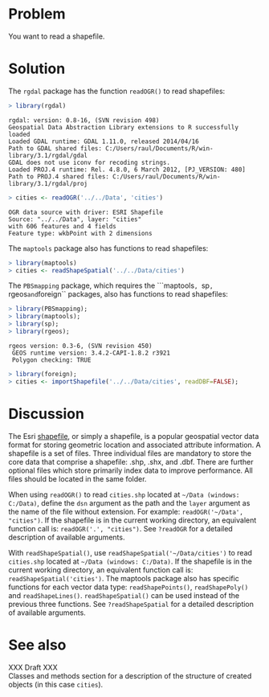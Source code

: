 

# Problem
You want to read a shapefile.

# Solution
The ``rgdal`` package has the function ``readOGR()`` to read shapefiles:

```r
> library(rgdal)
```

```
rgdal: version: 0.8-16, (SVN revision 498)
Geospatial Data Abstraction Library extensions to R successfully loaded
Loaded GDAL runtime: GDAL 1.11.0, released 2014/04/16
Path to GDAL shared files: C:/Users/raul/Documents/R/win-library/3.1/rgdal/gdal
GDAL does not use iconv for recoding strings.
Loaded PROJ.4 runtime: Rel. 4.8.0, 6 March 2012, [PJ_VERSION: 480]
Path to PROJ.4 shared files: C:/Users/raul/Documents/R/win-library/3.1/rgdal/proj
```

```r
> cities <- readOGR('../../Data', 'cities')
```

```
OGR data source with driver: ESRI Shapefile 
Source: "../../Data", layer: "cities"
with 606 features and 4 fields
Feature type: wkbPoint with 2 dimensions
```
The ``maptools`` package also has functions to read shapefiles:

```r
> library(maptools)
> cities <- readShapeSpatial('../../Data/cities')
```
The ``PBSmapping`` package, which requires the ```maptools``, ``sp``, ``rgeos`` and ``foreign`` packages, also has functions to read shapefiles:

```r
> library(PBSmapping);
> library(maptools);
> library(sp);
> library(rgeos);
```

```
rgeos version: 0.3-6, (SVN revision 450)
 GEOS runtime version: 3.4.2-CAPI-1.8.2 r3921 
 Polygon checking: TRUE 
```

```r
> library(foreign);
> cities <- importShapefile('../../Data/cities', readDBF=FALSE);
```


# Discussion
The Esri [shapefile](http://en.wikipedia.org/wiki/Shapefile), or simply a shapefile, is a popular geospatial vector data format for storing geometric location and associated attribute information. A shapefile is a set of files. Three individual files are mandatory to store the core data that comprise a shapefile: .shp, .shx, and .dbf. There are further optional files which store primarily index data to improve performance. All files should be located in the same folder.  

When using ``readOGR()`` to read ``cities.shp`` located at ``~/Data (windows: C:/Data)``, define the ``dsn`` argument as the path and the ``layer`` argument as the name of the file without extension. For example: ``readOGR('~/Data', "cities")``. If the shapefile is in the current working directory, an equivalent function call is: ``readOGR('.', "cities")``. See ``?readOGR`` for a detailed description of available arguments.  

With ``readShapeSpatial()``, use ``readShapeSpatial('~/Data/cities')`` to read ``cities.shp`` located at ``~/Data (windows: C:/Data)``. If the shapefile is in the current working directory, an equivalent function call is: ``readShapeSpatial('cities')``. The maptools package also has specific functions for each vector data type: ``readShapePoints()``, ``readShapePoly()`` and ``readShapeLines()``. ``readShapeSpatial()`` can be used instead of the previous three functions. See ``?readShapeSpatial`` for a detailed description of available arguments.  

# See also
XXX Draft XXX  
Classes and methods section for a description of the structure of created objects (in this case ``cities``).   













